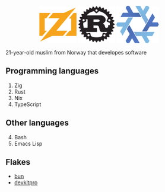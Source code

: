 <p align="center">
    <img width="100" height="100" src="zig.webp">
    <img width="100" height="100" src="rust.webp">
    <img width="115" height="100" src="nix.webp">
</p>

21-year-old muslim from Norway that developes software

## Programming languages

1. Zig
2. Rust
3. Nix
4. TypeScript

## Other languages

4. Bash
6. Emacs Lisp

## Flakes

- [bun](https://github.com/knarkzel/bun-flake)
- [devkitpro](https://github.com/knarkzel/devkitnix)
